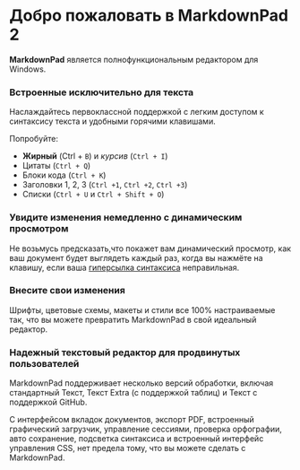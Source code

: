 # Добро пожаловать в MarkdownPad 2 #

**MarkdownPad** является полнофункциональным редактором для Windows.

### Встроенные исключительно для текста ### 

Наслаждайтесь первоклассной поддержкой с легким доступом к синтаксису текста и удобными горячими клавишами. 

Попробуйте: 

- **Жирный** (Ctrl + `B`) и *курсив* (`Ctrl + I`) 
- Цитаты (`Ctrl + Q`) 
- Блоки кода (`Ctrl + K`) 
- Заголовки 1, 2, 3 (`Ctrl +1`, `Ctrl +2`, `Ctrl +3`) 
- Списки (`Ctrl + U` и `Ctrl + Shift + O`)

### Увидите изменения немедленно с динамическим просмотром ### 
 
Не возьмусь предсказать,что покажет вам динамический просмотр, как ваш документ будет выглядеть каждый раз, когда вы нажмёте на клавишу, если ваша [гиперсылка синтаксиса](http://markdownpad.com) неправильная.

### Внесите свои изменения ### 

Шрифты, цветовые схемы, макеты и стили все 100% настраиваемые так, что вы можете превратить MarkdownPad в свой идеальный редактор.

### Надежный текстовый редактор для продвинутых пользователей ### 

MarkdownPad поддерживает несколько версий обработки, включая стандартный Текст, Текст Extra (с поддержкой таблиц) и Текст с поддержкой GitHub. 

С интерфейсом вкладок документов, экспорт PDF, встроенный графический загрузчик, управление сессиями, проверка орфографии, авто сохранение, подсветка синтаксиса и встроенный интерфейс управления CSS, нет предела тому, что вы можете сделать с MarkdownPad.
